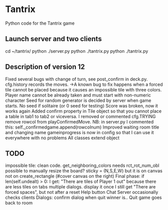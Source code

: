 # Tantrix
Python code for the Tantrix game

## Launch server and two clients
cd ~/tantrix/
python ./server.py
python ./tantrix.py
python ./tantrix.py

## Description of version 12
Fixed several bugs with change of turn, see post_confirm in deck.py. cfg.history records the moves.
->A known bug to fix happens when a forced tile cannot be placed because it causes an impossible tile with three colors. 
Player name cannot be already taken and must start with non-numeric character
Seed for random generator is decided by server when game starts. No seed if solitaire (or 0 seed for testing)
Score was broken, now it works again
Added confirm property in Tile object so that you cannot place a table in tab1 to tab2 or viceversa.
I removed or commented cfg.TRYING
remove rowcol from playConfirmedMove. NB: in server.py I commented this: self._confirmedgame.append(rowcolnum)
Improved waiting room title and changing name
gameinprogress is now in config so that I can use it everywhere with no problems
All classes extend object

## TODO
impossible tile: clean code. get_neighboring_colors needs rct_rot_num_obl
possible to manually resize the board? sticky = (N,S,E,W) but it is on canvas not on create_rectangle (#cover canvas on the right)
Final phase: 
	if len(self.undealt) > 0:
	I get: "There are tiles of Player 1 out" because there are less tiles on tabs
	multiple dialogs. display it once
	I still get "There are forced spaces", but not after a reset
Help button
Chat
Server occasionally checks clients
Dialogs:
	confirm dialog when quit
	winner is..
Quit game goes back to room
